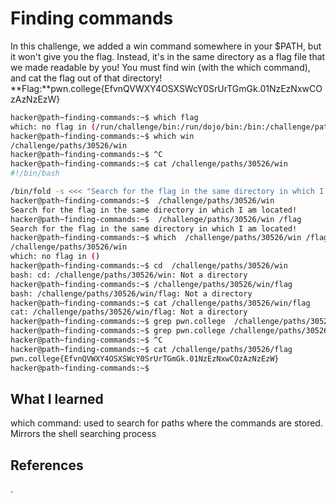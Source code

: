 # Finding commands
In this challenge, we added a win command somewhere in your $PATH,
 but it won't give you the flag. Instead, it's in the same directory 
 as a flag file that we made readable by you! You must find win (with the which command),
  and cat the flag out of that directory!
**Flag:**pwn.college{EfvnQVWXY4OSXSWcY0SrUrTGmGk.01NzEzNxwCOzAzNzEzW}







```bash
hacker@path~finding-commands:~$ which flag
which: no flag in (/run/challenge/bin:/run/dojo/bin:/bin:/challenge/paths/5397:/challenge/paths/6416:/challenge/paths/30628:/challenge/paths/13320:/challenge/paths/3570:/challenge/paths/18186:/challenge/paths/239:/challenge/paths/28061:/challenge/paths/1662:/challenge/paths/30647:/challenge/paths/6261:/challenge/paths/27379:/challenge/paths/4235:/challenge/paths/17370:/challenge/paths/8240:/challenge/paths/26087:/challenge/paths/17624:/challenge/paths/31782:/challenge/paths/10348:/challenge/paths/19660:/challenge/paths/9138:/challenge/paths/8997:/challenge/paths/4932:/challenge/paths/29543:/challenge/paths/6134:/challenge/paths/8677:/challenge/paths/19671:/challenge/paths/20334:/challenge/paths/31847:/challenge/paths/30063:/challenge/paths/20455:/challenge/paths/20091:/challenge/paths/5390:/challenge/paths/22280:/challenge/paths/2706:/challenge/paths/2359:/challenge/paths/8243:/challenge/paths/32642:/challenge/paths/24676:/challenge/paths/31338:/challenge/paths/31952:/challenge/paths/30526:/challenge/paths/5464:/challenge/paths/26665:/challenge/paths/6324:/challenge/paths/4479:/challenge/paths/12704:/challenge/paths/5647:/challenge/paths/25897:/challenge/paths/28211:/run/challenge/bin:/run/dojo/bin:/root/.cargo/bin:/usr/local/sbin:/usr/local/bin:/usr/sbin:/usr/bin:/sbin:/bin)
hacker@path~finding-commands:~$ which win
/challenge/paths/30526/win
hacker@path~finding-commands:~$ ^C
hacker@path~finding-commands:~$ cat /challenge/paths/30526/win
#!/bin/bash

/bin/fold -s <<< "Search for the flag in the same directory in which I am located!"
hacker@path~finding-commands:~$  /challenge/paths/30526/win
Search for the flag in the same directory in which I am located!
hacker@path~finding-commands:~$  /challenge/paths/30526/win /flag
Search for the flag in the same directory in which I am located!
hacker@path~finding-commands:~$ which  /challenge/paths/30526/win /flag
/challenge/paths/30526/win
which: no flag in ()
hacker@path~finding-commands:~$ cd  /challenge/paths/30526/win 
bash: cd: /challenge/paths/30526/win: Not a directory
hacker@path~finding-commands:~$ /challenge/paths/30526/win/flag
bash: /challenge/paths/30526/win/flag: Not a directory
hacker@path~finding-commands:~$ cat /challenge/paths/30526/win/flag
cat: /challenge/paths/30526/win/flag: Not a directory
hacker@path~finding-commands:~$ grep pwn.college  /challenge/paths/30526/win 
hacker@path~finding-commands:~$ grep pwn.college /challenge/paths/30526/win
hacker@path~finding-commands:~$ ^C
hacker@path~finding-commands:~$ cat /challenge/paths/30526/flag
pwn.college{EfvnQVWXY4OSXSWcY0SrUrTGmGk.01NzEzNxwCOzAzNzEzW}
hacker@path~finding-commands:~$ 


```
## What I learned
which command: used to search for paths where the commands are stored.
Mirrors the shell searching process
## References 
.